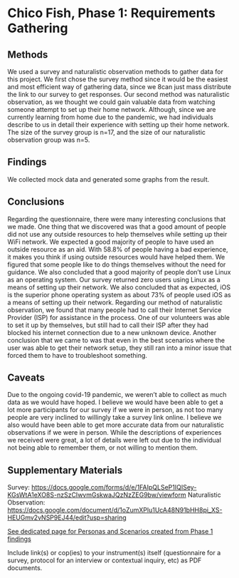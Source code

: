 # Chico Fish, Phase 1: Requirements Gathering

## Methods

We used a survey and naturalistic observation methods to gather data for this project.  We first chose the survey method since it would be the easiest and most efficient way of gathering data, since we 8can just mass distribute the link to our survey to get responses.  Our second method was naturalistic observation, as we thought we could gain valuable data from watching someone attempt to set up their home network.  Although, since we are currently learning from home due to the pandemic, we had individuals describe to us in detail their experience with setting up their home network.  The size of the survey group is n=17, and the size of our naturalistic observation group was n=5.


## Findings

We collected mock data and generated some graphs from the result.


## Conclusions

Regarding the questionnaire, there were many interesting conclusions that we made. One thing that we discovered was that a good amount of people did not use any outside resources to help themselves while setting up their WiFi network. We expected a good majority of people to have used an outside resource as an aid. With 58.8% of people having a bad experience, it makes you think if using outside resources would have helped them. We figured that some people like to do things themselves without the need for guidance. We also concluded that a good majority of people don’t use Linux as an operating system. Our survey returned zero users using Linux as a means of setting up their network. We also concluded that as expected, iOS is the superior phone operating system as about 73% of people used iOS as a means of setting up their network.
	Regarding our method of naturalistic observation, we found that many people had to call their Internet Service Provider (ISP) for assistance in the process. One of our volunteers was able to set it up by themselves, but still had to call their ISP after they had blocked his internet connection due to a new unknown device. Another conclusion that we came to was that even in the best scenarios where the user was able to get their network setup, they still ran into a minor issue that forced them to have to troubleshoot something.


## Caveats

Due to the ongoing covid-19 pandemic, we weren’t able to collect as much data as we
would have hoped.  I believe we would have been able to get a lot more participants for our survey if we were in person, as not too many people are very inclined to willingly take a survey link online.  I believe we also would have been able to get more accurate data from our naturalistic observations if we were in person.  While the descriptions of experiences we received were great, a lot of details were left out due to the individual not being able to remember them, or not willing to mention them.


## Supplementary Materials

Survey: https://docs.google.com/forms/d/e/1FAIpQLSeP1IQISey-KGsWtA1eXO8S-nzSzCIwvmGskwaJQzNzZEG9bw/viewform
Naturalistic Observation: https://docs.google.com/document/d/1oZumXPlu1UcA48N91bHH8pi_XS-HEUGmv2vNSP9EJ44/edit?usp=sharing


[See dedicated page for Personas and Scenarios created from Phase 1 findings](../personas-scenarios.md)


Include link(s) or cop(ies) to your instrument(s) itself (questionnaire for a survey, protocol for an interview or contextual inquiry, etc) as PDF documents.
